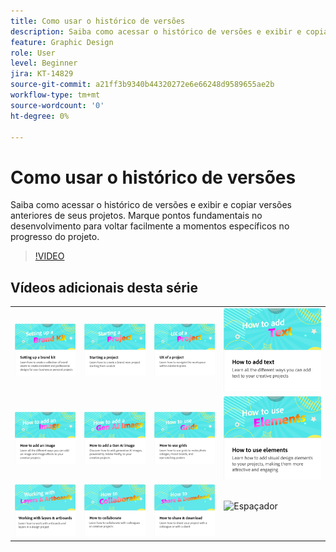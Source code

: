 ```yaml
---
title: Como usar o histórico de versões
description: Saiba como acessar o histórico de versões e exibir e copiar versões anteriores de seus projetos
feature: Graphic Design
role: User
level: Beginner
jira: KT-14829
source-git-commit: a21ff3b9340b44320272e6e66248d9589655ae2b
workflow-type: tm+mt
source-wordcount: '0'
ht-degree: 0%

---
```


# Como usar o histórico de versões

Saiba como acessar o histórico de versões e exibir e copiar versões anteriores de seus projetos. Marque pontos fundamentais no desenvolvimento para voltar facilmente a momentos específicos no progresso do projeto.

>[!VIDEO](https://video.tv.adobe.com/v/3426937?quality=12&learn=on&hidetitle=true)

## Vídeos adicionais desta série

<table style="table-layout:fixed">
<tr>
 <td>
      <a href="brand.md">
         <img alt="Configurar um kit de marcas" src="assets/brand.png" />
      </a>
  </td>
   <td>
      <a href="new-project.md">
         <img alt="Iniciar um projeto" src="assets/starting-a-project.png" />
      </a>
  </td>
   <td>
      <a href="workspace.md">
         <img alt="UX de um projeto" src="assets/workspace.png" />
      </a>
  </td>
  <td>
      <a href="text-effects.md">
         <img alt="Como adicionar texto" src="assets/text-effects.png" />
      </a>
  </td>
</tr>
<tr>
   <td>
      <a href="image-effects.md">
         <img alt="Como adicionar uma imagem" src="assets/image-effects.png" />
      </a>
  </td>
   <td>
      <a href="add-gen-ai-image.md">
         <img alt="Como adicionar uma imagem Ger AI" src="assets/gen-ai-image.png" />
      </a>
  </td>
   <td>
      <a href="grids.md">
         <img alt="Como usar grades" src="assets/grids.png" />
      </a>
  </td>
   <td>
         <a href="add-design-assets.md">
            <img alt="Como usar elementos" src="assets/design-assets.png" />
         </a>
   </td>
</tr>
<tr>
   <td>
         <a href="layers.md">
            <img alt="Trabalho com camadas e pranchetas" src="assets/layers.png" />
         </a>
   </td>
   <td>
   <a href="collaborate.md">
      <img alt="Como colaborar" src="assets/collaborate.png" />
   </a>
   </td>
   <td>
   <a href="share.md">
      <img alt="Como compartilhar e baixar" src="assets/share.png" />
   </a>
   </td>
   <td>
      <img alt="Espaçador" src="../assets/Whitespacer.png" />
      <div>
      <br>
   </td>
</tr>
</table>
